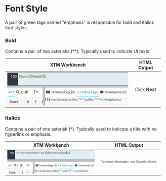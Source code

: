 # Font Style

A pair of green tags named "emphasis" is responsible for bold and italics font styles.

### **Bold**

Contains a pair of two asterisks (\*\*). Typically used to indicate UI texts.

| XTM Workbench | HTML Output |
| --- | --- |
| ![bold](images/bold_xtm.jpg) | ![bold](images/bold_html.jpg) |

### **Italics**

Contains a pair of one asterisk (\*). Typically used to indicate a title with no hyperlink or emphasis.

| XTM Workbench |HTML Output |
| --- | --- |
| ![italics](images/italics_xtm.jpg) | ![italics](images/italics_html.jpg) |
